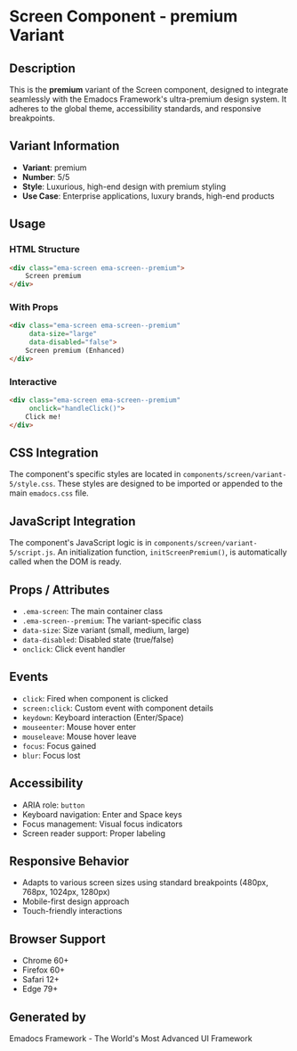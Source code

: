 # Screen Component - premium Variant

## Description
This is the **premium** variant of the Screen component, designed to integrate seamlessly with the Emadocs Framework's ultra-premium design system. It adheres to the global theme, accessibility standards, and responsive breakpoints.

## Variant Information
- **Variant**: premium
- **Number**: 5/5
- **Style**: Luxurious, high-end design with premium styling
- **Use Case**: Enterprise applications, luxury brands, high-end products

## Usage

### HTML Structure
```html
<div class="ema-screen ema-screen--premium">
    Screen premium
</div>
```

### With Props
```html
<div class="ema-screen ema-screen--premium" 
     data-size="large" 
     data-disabled="false">
    Screen premium (Enhanced)
</div>
```

### Interactive
```html
<div class="ema-screen ema-screen--premium" 
     onclick="handleClick()">
    Click me!
</div>
```

## CSS Integration
The component's specific styles are located in `components/screen/variant-5/style.css`. These styles are designed to be imported or appended to the main `emadocs.css` file.

## JavaScript Integration
The component's JavaScript logic is in `components/screen/variant-5/script.js`. An initialization function, `initScreenPremium()`, is automatically called when the DOM is ready.

## Props / Attributes
- `.ema-screen`: The main container class
- `.ema-screen--premium`: The variant-specific class
- `data-size`: Size variant (small, medium, large)
- `data-disabled`: Disabled state (true/false)
- `onclick`: Click event handler

## Events
- `click`: Fired when component is clicked
- `screen:click`: Custom event with component details
- `keydown`: Keyboard interaction (Enter/Space)
- `mouseenter`: Mouse hover enter
- `mouseleave`: Mouse hover leave
- `focus`: Focus gained
- `blur`: Focus lost

## Accessibility
- ARIA role: `button`
- Keyboard navigation: Enter and Space keys
- Focus management: Visual focus indicators
- Screen reader support: Proper labeling

## Responsive Behavior
- Adapts to various screen sizes using standard breakpoints (480px, 768px, 1024px, 1280px)
- Mobile-first design approach
- Touch-friendly interactions

## Browser Support
- Chrome 60+
- Firefox 60+
- Safari 12+
- Edge 79+

## Generated by
Emadocs Framework - The World's Most Advanced UI Framework
